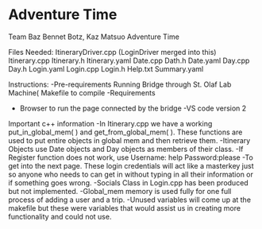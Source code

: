 # Adventure Time


Team Baz
Bennet Botz, Kaz Matsuo
Adventure Time


Files Needed: 
ItineraryDriver.cpp (LoginDriver merged into this)
Itinerary.cpp
Itinerary.h
Itinerary.yaml
Date.cpp
Dath.h
Date.yaml
Day.cpp
Day.h
Login.yaml 
Login.cpp
Login.h
Help.txt
Summary.yaml

Instructions: 
-Pre-requirements 
Running Bridge through St. Olaf Lab Machine(
Makefile to compile 
-Requirements 
- Browser to run the page connected by the bridge
-VS code version 2

Important c++ information 
-In Itinerary.cpp we have a working put_in_global_mem( ) and get_from_global_mem( ). These functions are used to put entire objects in global mem and then retrieve them. 
-Itinerary Objects use Date objects and Day objects as members of their class. 
-If Register function does not work, use
 Username: help 
 Password:please 
-To get into the next page. These login credentials will act like a masterkey just so anyone who needs to can get in without typing in all their information or if something goes wrong. 
-Socials Class in Login.cpp has been produced but not implemented. 
-Global_mem memory is used fully for one full process of adding a user and a trip. 
-Unused variables will come up at the makefile but these were variables that would assist us in creating more functionality and could not use. 

